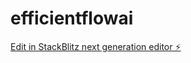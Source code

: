# efficientflowai

[Edit in StackBlitz next generation editor ⚡️](https://stackblitz.com/~/github.com/couk44/efficientflowai)